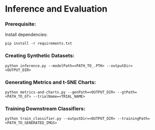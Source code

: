 # Inference and Evaluation

### Prerequisite:

Install dependencies:

```
pip install -r requirements.txt
```

### Creating Synthetic Datasets:

```
python inference.py --modelPath=<PATH_TO_.PTH> --outputDir=<OUTPUT_DIR>
```

### Generating Metrics and t-SNE Charts:

```
python metrics-and-charts.py --genPath=<OUTPUT_DIR> --gtPath=<PATH_TO_GT> --trialName=<TRIAL_NAME>
```

### Training Downstream Classifiers:

```
python train_classifier.py --outputDir=<OUTPUT_DIR> --trainingPath=<PATH_TO_GENERATED_IMGS>
```